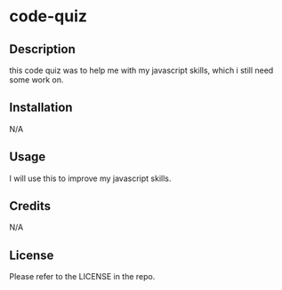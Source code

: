 # code-quiz
## Description

this code quiz was to help me with my javascript skills, which i still need some work on.

## Installation

N/A

## Usage

I will use this to improve my javascript skills.

## Credits

N/A

## License

Please refer to the LICENSE in the repo.